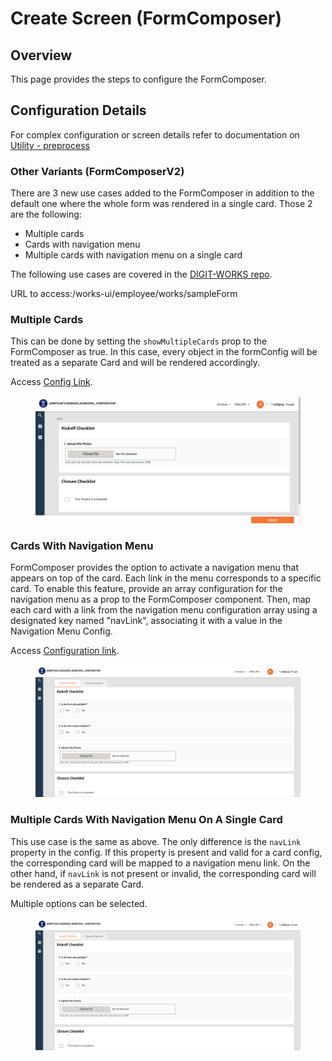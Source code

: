 # Create Screen (FormComposer)

## Overview

This page provides the steps to configure the FormComposer.

## Configuration Details

For complex configuration or screen details refer to documentation on[ Utility - preprocess](../../../../get-started/developer-guide/ui-developer-guide/customisation/utility-pre-process-mdms-configuration.md)

### Other Variants (FormComposerV2)

There are 3 new use cases added to the FormComposer in addition to the default one where the whole form was rendered in a single card. Those 2 are the following:

* Multiple cards
* Cards with navigation menu
* Multiple cards with navigation menu on a single card

The following use cases are covered in the [DIGIT-WORKS repo](https://github.com/egovernments/DIGIT-Works).&#x20;

URL to access:/works-ui/employee/works/sampleForm

### Multiple Cards <a href="#multiple-cards" id="multiple-cards"></a>

This can be done by setting the `showMultipleCards` prop to the FormComposer as true. In this case, every object in the formConfig will be treated as a separate Card and will be rendered accordingly.

Access [Config Link](https://github.com/egovernments/DIGIT-Works/blob/develop/frontend/micro-ui/web/micro-ui-internals/packages/modules/works/src/pages/employee/Checklist/configTest.js).

<figure><img src="../../../../.gitbook/assets/image (135).png" alt=""><figcaption></figcaption></figure>

### Cards With Navigation Menu <a href="#cards-with-navigation-menu" id="cards-with-navigation-menu"></a>

FormComposer provides the option to activate a navigation menu that appears on top of the card. Each link in the menu corresponds to a specific card. To enable this feature, provide an array configuration for the navigation menu as a prop to the FormComposer component. Then, map each card with a link from the navigation menu configuration array using a designated key named "navLink", associating it with a value in the Navigation Menu Config.

Access [Configuration link](https://github.com/egovernments/DIGIT-Works/blob/develop/frontend/micro-ui/web/micro-ui-internals/packages/modules/works/src/pages/employee/Checklist/configTest.js).

<figure><img src="../../../../.gitbook/assets/image (76).png" alt=""><figcaption></figcaption></figure>

### Multiple Cards With Navigation Menu On A Single Card <a href="#multiple-cards-with-navigation-menu-on-a-single-card" id="multiple-cards-with-navigation-menu-on-a-single-card"></a>

This use case is the same as above. The only difference is the `navLink` property in the config. If this property is present and valid for a card config, the corresponding card will be mapped to a navigation menu link. On the other hand, if `navLink` is not present or invalid, the corresponding card will be rendered as a separate Card.

Multiple options can be selected.

<figure><img src="../../../../.gitbook/assets/image (145).png" alt=""><figcaption></figcaption></figure>
